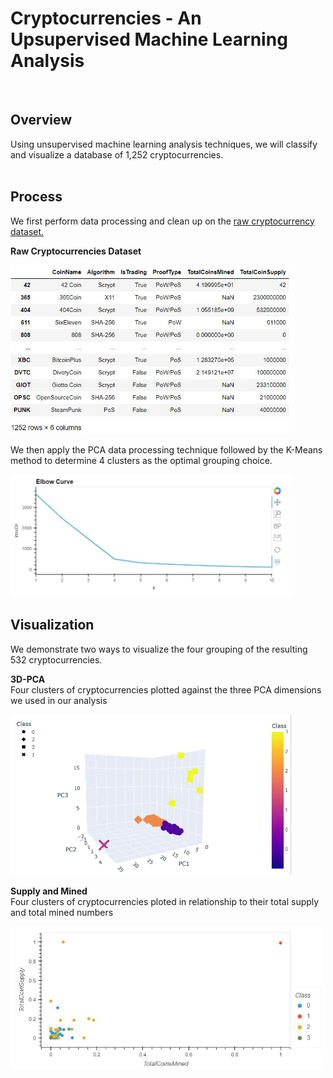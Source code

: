 # Cryptocurrencies - An Upsupervised Machine Learning Analysis <br>
<br>


## Overview
Using unsupervised machine learning analysis techniques, we will classify and visualize a database of 1,252 cryptocurrencies.<br>
<br>


## Process
We first perform data processing and clean up on the [raw cryptocurrency dataset.](crypto_data.csv)<br>

**Raw Cryptocurrencies Dataset**<br>

<img src = 'images/crypto_data.JPG' width=450px>
<br>

We then apply the PCA data processing technique followed by the K-Means method to determine 4 clusters as the optimal grouping choice.<br>


<img src = 'images/KmeansElbow.JPG' width=450px>
<br>

## Visualization

We demonstrate two ways to visualize the four grouping of the resulting 532 cryptocurrencies.

**3D-PCA** <br>
Four clusters of cryptocurrencies plotted against the three PCA dimensions we used in our analysis<br>

<img src = 'images/PCA_clusters.JPG' width=450px>
<br>


**Supply and Mined**<br>
Four clusters of cryptocurrencies ploted in relationship to their total supply and total mined numbers <br>

<img src = 'images/PCA_cluster_supply&mined_visual.JPG' width=500px>



